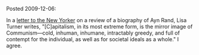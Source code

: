 Posted 2009-12-06:

In a [letter to the New Yorker](http://www.newyorker.com/magazine/letters/2009/12/07/091207mama_mail4) on a review of a biography of Ayn Rand, Lisa Turner writes, "[C]apitalism, in its most extreme form, is the mirror image of Communism—cold, inhuman, inhumane, intractably greedy, and full of contempt for the individual, as well as for societal ideals as a whole." I agree.